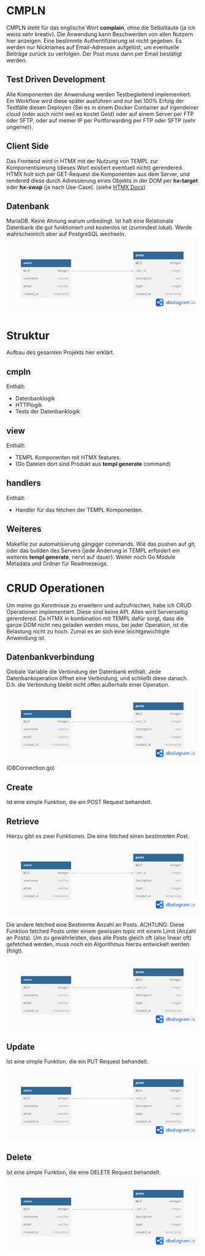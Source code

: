 # CMPLN

CMPLN steht für das englische Wort **complain**, ohne die Selbstlaute (ja ich weiss sehr kreativ). 
Die Anwendung kann Beschwerden von allen Nutzern hier anzeigen. Eine bestimmte Authentifizierung ist nicht gegeben. Es werden nur Nicknames auf Email-Adressen aufgelöst, um eventuelle Beiträge zurück zu verfolgen. Der Post muss dann per Email bestätigt werden. <br>


## Test Driven Development
Alle Komponenten der Anwendung werden Testbegleitend implementiert. Ein Workflow wird diese später ausführen und nur bei 100% Erfolg der Testfälle diesen Deployen (Sei es in einem Docker Container auf irgendeiner cloud (oder auch nicht weil es kostet Geld) oder auf einem Server per FTP oder SFTP, oder auf meiner IP per Portforwarding per FTP oder SFTP (sehr ungerne)).<br>


## Client Side
Das Frontend wird in HTMX mit der Nutzung von TEMPL zur Komponentisierung (dieses Wort existiert eventuell nicht) gerendered. HTMX holt sich per GET-Request die Komponenten aus dem Server, und rendered diese durch Adressierung eines Objekts in der DOM per **hx-target** oder **hx-swap** (je nach Use-Case).
(siehe [HTMX Docs](https://htmx.org/docs/#targets))



## Datenbank
MariaDB. Keine Ahnung warum unbedingt. Ist halt eine Relationale Datenbank die gut funktioniert und kostenlos ist (zumindest lokal). Werde wahrscheinlich aber auf PostgreSQL wechseln.
![Alt text](.readmestuff/DBD.png)


# Struktur
Aufbau des gesamten Projekts hier erklärt.

## cmpln
Enthält:
- Datenbanklogik
- HTTPlogik
- Tests der Datenbanklogik

## view
Enthält:
- TEMPL Komponenten mit HTMX features.
- (Go Dateien dort sind Produkt aus **templ generate** command)

## handlers
Enthält:
- Handler für das fetchen der TEMPL Komponenten.


## Weiteres
Makefile zur automatisierung gängiger commands. Wie das pushen auf git, oder das builden des Servers (jede Änderung in TEMPL erfordert ein weiteres **templ generate**, nervt auf dauer). Weiter noch Go Module Metadata und Ordner für Readmezeugs.

# CRUD Operationen
Um meine go Kenntnisse zu erweitern und aufzufrischen, habe ich CRUD Operationen implementiert. Diese sind keine API. Alles wird Serverseitig gerendered. Da HTMX in kombination mit TEMPL dafür sorgt, dass die ganze DOM nicht neu geladen werden muss, bei jeder Operation, ist die Belastung nicht zu hoch. Zumal es an sich eine leichtgewichtigte Anwendung ist.

## Datenbankverbindung
Globale Variable die Verbindung der Datenbank enthält. Jede Datenbankoperation öffnet eine Verbindung, und schließt diese danach. D.h. die Verbindung bleibt nicht offen außerhalb einer Operation.
![Alt text](.readmestuff/DBD.png)
(DBConnection.go)

## Create
Ist eine simple Funktion, die ein POST Request behandelt.


## Retrieve
Hierzu gibt es zwei Funktionen. Die eine fetched einen bestimmten Post. 
![Alt text](.readmestuff/DBD.png)

Die andere fetched eine Bestimmte Anzahl an Posts. ACHTUNG: Diese Funktion fetched Posts unter einem gewissen topic mit einem Limit (Anzahl an Posts). Um zu gewährleisten, dass alle Posts gleich oft (also linear oft) gefetched werden, muss noch ein Algorithmus hierzu entwickelt werden (folgt).
![Alt text](.readmestuff/DBD.png)

## Update
Ist eine simple Funktion, die ein PUT Request behandelt.
![Alt text](.readmestuff/DBD.png)

## Delete
Ist eine simple Funktion, die eine DELETE Request behandelt.
![Alt text](.readmestuff/DBD.png)
